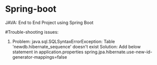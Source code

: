 # Spring-boot
JAVA: End to End Project using Spring Boot 


#Trouble-shooting issues:

1. Problem: 
java.sql.SQLSyntaxErrorException: Table 'newdb.hibernate_sequence' doesn't exist 
Solution:
Add below statement in application.properties
spring.jpa.hibernate.use-new-id-generator-mappings=false
